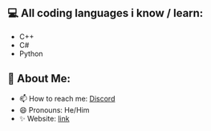 ## 💻 All coding languages i know / learn:

- C++
- C#
- Python

## 👻 About Me:

- 📫 How to reach me: [Discord](https://discordapp.com/users/1177226828151259176)
- 😄 Pronouns: He/Him
- ✨ Website: [link](https://waix1337.xyz)
